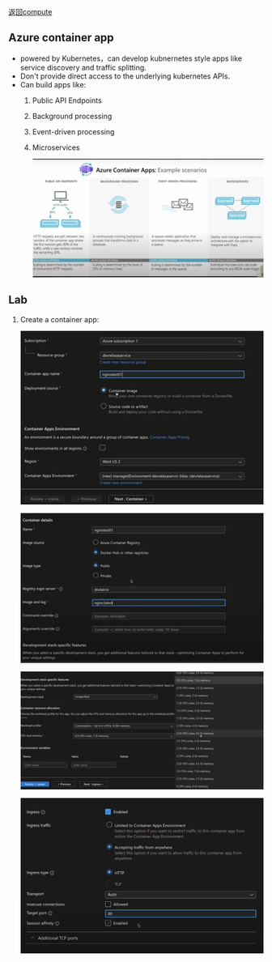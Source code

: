 [返回compute](https://github.com/RookieToExpert/interview/blob/main/Cloud/Compute/compute.md)
## Azure container app
- powered by Kubernetes，can develop kubnernetes style apps like service discovery and traffic splitting.
- Don't provide direct access to the underlying kubernetes APIs.
- Can build apps like:
    1. Public API Endpoints
    2. Background processing
    3. Event-driven processing
    4. Microservices

        ![alt text](image-26.png)


## Lab
1. Create a container app:

    ![alt text](image-22.png)

    ![alt text](image-23.png)

    ![alt text](image-24.png)


    ![alt text](image-25.png)
